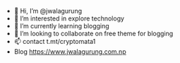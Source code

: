 - 👋 Hi, I’m @jwalagurung
- 👀 I’m interested in explore technology
- 🌱 I’m currently learning blogging
- 💞️ I’m looking to collaborate on free theme for blogging
- 📫 contact t.mt/cryptomata1
- Blog https://www.jwalagurung.com.np

<!---
jwalagurung/jwalagurung is a ✨ special ✨ repository because its `README.md` (this file) appears on your GitHub profile.
You can click the Preview link to take a look at your changes.
--->
